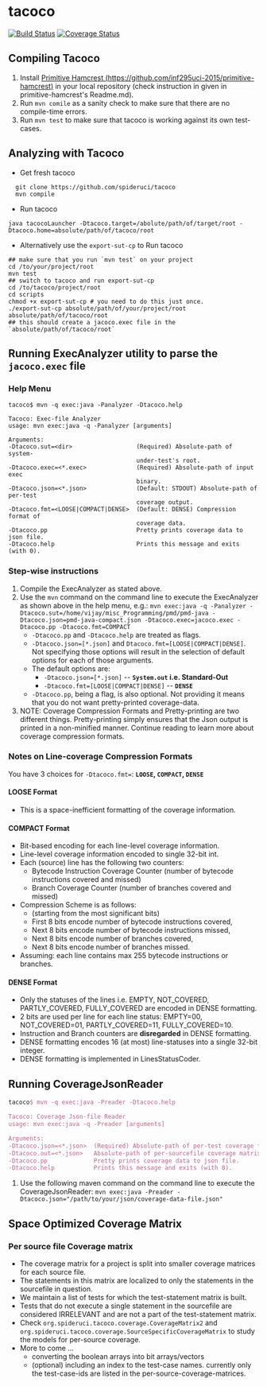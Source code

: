 # tacoco
[![Build Status](https://travis-ci.org/inf295uci-2015/tacoco.svg?branch=master)](https://travis-ci.org/inf295uci-2015/tacoco)
[![Coverage Status](https://coveralls.io/repos/inf295uci-2015/tacoco/badge.svg?branch=master)](https://coveralls.io/r/inf295uci-2015/tacoco?branch=master)

## Compiling Tacoco
1. Install [Primitive Hamcrest (https://github.com/inf295uci-2015/primitive-hamcrest)](https://github.com/inf295uci-2015/primitive-hamcrest) in your local repository (check instruction in given in primitive-hamcrest's Readme.md).
2. Run `mvn comile` as a sanity check to make sure that there are no compile-time errors.
3. Run `mvn test` to make sure that tacoco is working against its own test-cases.

## Analyzing with Tacoco

* Get fresh tacoco
~~~
  git clone https://github.com/spideruci/tacoco
  mvn compile
~~~
* Run tacoco 
~~~
java tacocoLauncher -Dtacoco.target=/abolute/path/of/target/root -Dtacoco.home=absolute/path/of/tacoco/root
~~~
* Alternatively use the `export-sut-cp` to Run tacoco
~~~
## make sure that you run `mvn test` on your project
cd /to/your/project/root
mvn test
## switch to tacoco and run export-sut-cp
cd /to/tacoco/project/root
cd scripts
chmod +x export-sut-cp # you need to do this just once.
./export-sut-cp absolute/path/of/your/project/root absolute/path/of/tacoco/root
## this should create a jacoco.exec file in the `absolute/path/of/tacoco/root`
~~~

## Running ExecAnalyzer utility to parse the `jacoco.exec` file

### Help Menu

```
tacoco$ mvn -q exec:java -Panalyzer -Dtacoco.help

Tacoco: Exec-file Analyzer
usage: mvn exec:java -q -Panalyzer [arguments] 

Arguments:
-Dtacoco.sut=<dir>                  (Required) Absolute-path of system-
                                    under-test's root.
-Dtacoco.exec=<*.exec>              (Required) Absolute-path of input exec
                                    binary.
-Dtacoco.json=<*.json>              (Default: STDOUT) Absolute-path of per-test
                                    coverage output.
-Dtacoco.fmt=<LOOSE|COMPACT|DENSE>  (Default: DENSE) Compression format of
                                    coverage data.
-Dtacoco.pp                         Pretty prints coverage data to json file.
-Dtacoco.help                       Prints this message and exits (with 0).
```

### Step-wise instructions
1. Compile the ExecAnalyzer as stated above.
2. Use the `mvn` command on the command line to execute the ExecAnalyzer as shown above in the help menu, e.g.: `mvn exec:java -q -Panalyzer -Dtacoco.sut=/home/vijay/misc_Programming/pmd/pmd-java -Dtacoco.json=pmd-java-compact.json -Dtacoco.exec=jacoco.exec -Dtacoco.pp -Dtacoco.fmt=COMPACT`
    * `-Dtacoco.pp` and `-Dtacoco.help` are treated as flags.
    * `-Dtacoco.json=[*.json]` and `Dtacoco.fmt=[LOOSE|COMPACT|DENSE]`. Not specifying those options will result in the selection of default options for each of those arguments.
    * The default options are:
        * `-Dtacoco.json=[*.json]` -- **`System.out` i.e. Standard-Out**
        * `-Dtacoco.fmt=[LOOSE|COMPACT|DENSE]` -- **`DENSE`**
    * `-Dtacoco.pp`, being a flag, is also optional. Not providing it means that you do not want pretty-printed coverage-data.
3. NOTE: Coverage Compression Formats and Pretty-printing are two different things. Pretty-printing simply ensures that the Json output is printed in a non-minified manner. Continue reading to learn more about coverage compression formats.

### Notes on Line-coverage Compression Formats

You have 3 choices for `-Dtacoco.fmt=`: **`LOOSE`, `COMPACT`, `DENSE`**

#### LOOSE Format
- This is a space-inefficient formatting of the coverage information.

#### COMPACT Format

- Bit-based encoding for each line-level coverage information.
- Line-level coverage information encoded to single 32-bit int.
- Each (source) line has the following two counters:
  - Bytecode Instruction Coverage Counter (number of bytecode instructions covered and missed)
  - Branch Coverage Counter (number of branches covered and missed)
- Compression Scheme is as follows:
  - (starting from the most significant bits)
  - First 8 bits encode number of bytecode instructions covered,
  - Next 8 bits encode number of bytecode instructions missed,
  - Next 8 bits encode number of branches covered,
  - Next 8 bits encode number of branches missed.
- Assuming: each line contains max 255 bytecode instructions or branches.

#### DENSE Format

- Only the statuses of the lines i.e. EMPTY, NOT_COVERED, PARTLY_COVERED, FULLY_COVERED are encoded in DENSE formatting.
- 2 bits are used per line for each line status: EMPTY=00, NOT_COVERED=01, PARTLY_COVERED=11, FULLY_COVERED=10.
- Instruction and Branch counters are **disregarded** in DENSE formatting.
- DENSE formatting encodes 16 (at most) line-statuses into a single 32-bit integer.
- DENSE formatting is implemented in LinesStatusCoder.

## Running CoverageJsonReader

```tex
tacoco$ mvn -q exec:java -Preader -Dtacoco.help

Tacoco: Coverage Json-file Reader
usage: mvn exec:java -q -Preader [arguments] 

Arguments:
-Dtacoco.json=<*.json>  (Required) Absolute-path of per-test coverage file.
-Dtacoco.out=<*.json>   Absolute-path of per-sourcefile coverage matrix.
-Dtacoco.pp             Pretty prints coverage data to json file.
-Dtacoco.help           Prints this message and exits (with 0).
```

1. Use the following maven command on the command line to execute the CoverageJsonReader: `mvn exec:java -Preader -Dtacoco.json="/path/to/your/json/coverage-data-file.json"`

## Space Optimized Coverage Matrix

### Per source file Coverage matrix
- The coverage matrix for a project is split into smaller coverage matrices for each source file.
- The statements in this matrix are localized to only the statements in the sourcefile in question.
- We maintain a list of tests for which the test-statement matrix is built.
- Tests that do not execute a single statement in the sourcefile are considered IRRELEVANT and are not a part of the test-statement matrix.
- Check `org.spideruci.tacoco.coverage.CoverageMatrix2` and `org.spideruci.tacoco.coverage.SourceSpecificCoverageMatrix` to study the models for per-source coverage.
- More to come ...
  + converting the boolean arrays into bit arrays/vectors
  + (optional) including an index to the test-case names. currently only the test-case-ids are listed in the per-source-coverage-matrices.

